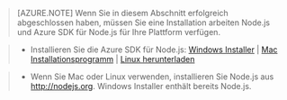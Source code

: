 > [AZURE.NOTE]
> Wenn Sie in diesem Abschnitt erfolgreich abgeschlossen haben, müssen Sie eine Installation arbeiten Node.js und Azure SDK für Node.js für Ihre Plattform verfügen.

>* Installieren Sie die Azure SDK für Node.js: <a href="http://go.microsoft.com/fwlink/?LinkId=254279">Windows Installer</a> | <a href="http://go.microsoft.com/fwlink/?LinkId=253471">Mac Installationsprogramm</a> | <a href="http://go.microsoft.com/fwlink/?LinkId=253472">Linux herunterladen</a></li>

>* Wenn Sie Mac oder Linux verwenden, installieren Sie Node.js aus <a href="http://nodejs.org">http://nodejs.org</a>. Windows Installer enthält bereits Node.js.


